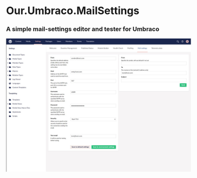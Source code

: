 # Our.Umbraco.MailSettings

### A simple mail-settings editor and tester for Umbraco


![preview](https://github.com/madsoulswe/Our.Umbraco.MailSettings/blob/c9e4d22a8231f6be68f5a166a2f29198f78645e4/preview.jpg)
